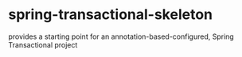 # spring-transactional-skeleton
provides a starting point for an annotation-based-configured, Spring Transactional project
